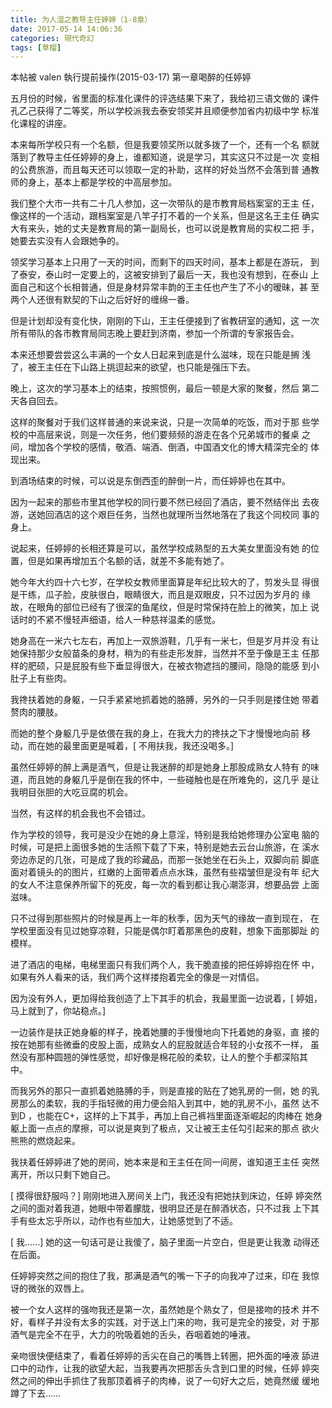 ```yaml
---
title: 为人湿之教导主任婷婷（1-8章）
date: 2017-05-14 14:06:36
categories: 現代奇幻
tags: [草榴]
---
```

本帖被 valen 執行提前操作(2015-03-17)
第一章喝醉的任婷婷


五月份的时候，省里面的标准化课件的评选结果下来了，我给初三语文做的
课件孔乙己获得了二等奖，所以学校派我去泰安领奖并且顺便参加省内初级中学
标准化课程的讲座。

本来每所学校只有一个名额，但是我要领奖所以就多拨了一个，还有一个名
额就落到了教导主任任婷婷的身上，谁都知道，说是学习，其实这只不过是一次
变相的公费旅游，而且每天还可以领取一定的补助，这样的好处当然不会落到普
通教师的身上，基本上都是学校的中高层参加。

我们整个大市一共有二十几人参加，这一次带队的是市教育局档案室的王主
任，像这样的一个活动，跟档案室是八竿子打不着的一个关系，但是这名王主任
确实大有来头，她的丈夫是教育局的第一副局长，也可以说是教育局的实权二把
手，她要去实没有人会跟她争的。

领奖学习基本上只用了一天的时间，而剩下的四天时间，基本上都是在游玩，
到了泰安，泰山时一定要上的，这被安排到了最后一天，我也没有想到，在泰山
上面自己和这个长相普通，但是身材异常丰韵的王主任也产生了不小的暧昧，甚
至两个人还很有默契的下山之后好好的缠绵一番。

但是计划却没有变化快，刚刚的下山，王主任便接到了省教研室的通知，这
一次所有带队的各市教育局同志晚上要赶到济南，参加一个所谓的专家报告会。

本来还想要尝尝这么丰满的一个女人日起来到底是什么滋味，现在只能是搁
浅了，被王主任在下山路上挑逗起来的欲望，也只能是强压下去。

晚上，这次的学习基本上的结束，按照惯例，最后一顿是大家的聚餐，然后
第二天各自回去。

这样的聚餐对于我们这样普通的来说来说，只是一次简单的吃饭，而对于那
些学校的中高层来说，则是一次任务，他们要频频的游走在各个兄弟城市的餐桌
之间，增加各个学校的感情，敬酒、端酒、倒酒，中国酒文化的博大精深完全的
体现出来。

到酒场结束的时候，可以说是东倒西歪的醉倒一片，而任婷婷也在其中。

因为一起来的那些市里其他学校的同行要不然已经回了酒店，要不然结伴出
去夜游，送她回酒店的这个艰巨任务，当然也就理所当然地落在了我这个同校同
事的身上。

说起来，任婷婷的长相还算是可以，虽然学校成熟型的五大美女里面没有她
的位置，但是如果再增加五个名额的话，就差不多能有她了。

她今年大约四十六七岁，在学校女教师里面算是年纪比较大的了，剪发头显
得很是干练，瓜子脸，皮肤很白，眼睛很大，而且是双眼皮，只不过因为岁月的
缘故，在眼角的部位已经有了很深的鱼尾纹，但是时常保持在脸上的微笑，加上
说话时的不紧不慢轻声细语，给人一种慈祥温柔的感觉。

她身高在一米六七左右，再加上一双旅游鞋，几乎有一米七，但是岁月并没
有让她保持那少女般苗条的身材，稍为的有些走形发胖，当然并不至于像是王主
任那样的肥硕，只是屁股有些下垂显得很大，在被衣物遮挡的腰间，隐隐的能感
到小肚子上有些肉。

我搀扶着她的身躯，一只手紧紧地抓着她的胳膊，另外的一只手则是搂住她
带着赘肉的腰肢。

而她的整个身躯几乎是依偎在我的身上，在我大力的搀扶之下才慢慢地向前
移动，而在她的最里面更是喊着，[ 不用扶我，我还没喝多。]

虽然任婷婷的醉上满是酒气，但是让我迷醉的却是她身上那股成熟女人特有
的味道，而且她的身躯几乎是倒在我的怀中，一些碰触也是在所难免的，这几乎
是让我明目张胆的大吃豆腐的机会。

当然，有这样的机会我也不会错过。

作为学校的领导，我可是没少在她的身上意淫，特别是我给她修理办公室电
脑的时候，可是把上面很多她的生活照下载了下来，特别是她去云台山旅游，在
溪水旁边赤足的几张，可是成了我的珍藏品，而那一张她坐在石头上，双脚向前
脚底面对着镜头的的图片，红嫩的上面带着点点水珠，虽然有些褶皱但是没有年
纪大的女人不注意保养所留下的死皮，每一次的看到都让我心潮澎湃，想要品尝
上面滋味。

只不过得到那些照片的时候是再上一年的秋季，因为天气的缘故一直到现在，
在学校里面没有见过她穿凉鞋，只能是偶尔盯着那黑色的皮鞋，想象下面那脚趾
的模样。

进了酒店的电梯，电梯里面只有我们两个人，我干脆直接的把任婷婷抱在怀
中，如果有外人看来的话，我们两个这样搂抱着完全的像是一对情侣。

因为没有外人，更加得给我创造了上下其手的机会，我最里面一边说着，[
婷姐，马上就到了，你站稳点。]

一边装作是扶正她身躯的样子，挽着她腰的手慢慢地向下托着她的身驱，直
接的按在她那有些微垂的皮股上面，成熟女人的屁股就适合年轻的小女孩不一样，
虽然没有那种圆翘的弹性感觉，却好像是棉花般的柔软，让人的整个手都深陷其
中。

而我另外的那只一直抓着她胳膊的手，则是直接的贴在了她乳房的一侧，她
的乳房那么的柔软，我的手指轻微的用力便会陷入到其中，她的乳房不小，虽然
达不到D ，也能在C+，这样的上下其手，再加上自己裤裆里面逐渐崛起的肉棒在
她身躯上面一点点的摩擦，可以说是爽到了极点，又让被王主任勾引起来的那点
欲火熊熊的燃烧起来。

我扶着任婷婷进了她的房间，她本来是和王主任在同一间房，谁知道王主任
突然离开，所以只剩下她自己。

[ 摸得很舒服吗？] 刚刚地进入房间关上门，我还没有把她扶到床边，任婷
婷突然之间的面对着我道，她眼中带着朦胧，很明显还是在醉酒状态，只不过我
上下其手有些太忘乎所以，动作也有些加大，让她感觉到了不适。

[ 我……] 她的这一句话可是让我傻了，脑子里面一片空白，但是更让我激
动得还在后面。

任婷婷突然之间的抱住了我，那满是酒气的嘴一下子的向我冲了过来，印在
我惊讶的微张的双唇上。

被一个女人这样的强吻我还是第一次，虽然她是个熟女了，但是接吻的技术
并不好，看样子并没有太多的实践，对于送上门来的吻，我可是完全的接受，对
于那酒气是完全不在乎，大力的吮吸着她的舌头，吞咽着她的唾液。

亲吻很快便结束了，看着任婷婷的舌尖在自己的嘴唇上转圈，把外面的唾液
舔进口中的动作，让我的欲望大起，当我要再次把那舌头含到口里的时候，任婷
婷突然之间的伸出手抓住了我那顶着裤子的肉棒，说了一句好大之后，她竟然缓
缓地蹲了下去……